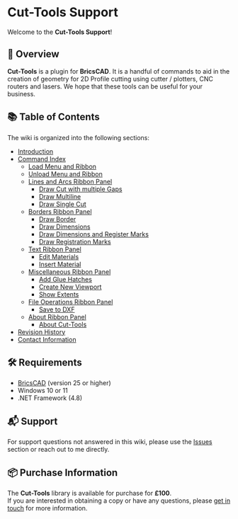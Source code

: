 # Cut-Tools Support

Welcome to the **Cut-Tools Support**!

## 📘 Overview

**Cut-Tools** is a plugin for **BricsCAD**. It is a handful of commands to aid in the creation of geometry for 2D Profile cutting using cutter / plotters, CNC routers and lasers. We hope that these tools can be useful for your business.

## 📚 Table of Contents

The wiki is organized into the following sections:

- [Introduction](https://github.com/ajtruckle/cut-tools-support/wiki/introduction)
- [Command Index](https://github.com/ajtruckle/cut-tools-support/wiki/command-index)
  - [Load Menu and Ribbon](https://github.com/ajtruckle/cut-tools-support/wiki/load-menu-and-ribbon)
  - [Unload Menu and Ribbon](https://github.com/ajtruckle/cut-tools-support/wiki/unload-menu-and-ribbon)
  - [Lines and Arcs Ribbon Panel](https://github.com/ajtruckle/cut-tools-support/wiki/lines-and-arcs-ribbon-panel)
    - [Draw Cut with multiple Gaps](https://github.com/ajtruckle/cut-tools-support/wiki/draw-cut-with-multiple-gaps)
    - [Draw Multiline](https://github.com/ajtruckle/cut-tools-support/wiki/draw-multiline)
    - [Draw Single Cut](https://github.com/ajtruckle/cut-tools-support/wiki/draw-single-cut)
  - [Borders Ribbon Panel](https://github.com/ajtruckle/cut-tools-support/wiki/borders-ribbon-panel)
    - [Draw Border](https://github.com/ajtruckle/cut-tools-support/wiki/draw-border)
    - [Draw Dimensions](https://github.com/ajtruckle/cut-tools-support/wiki/draw-dimensions)
    - [Draw Dimensions and Register Marks](https://github.com/ajtruckle/cut-tools-support/wiki/draw-dimensions-register-marks)
    - [Draw Registration Marks](https://github.com/ajtruckle/cut-tools-support/wiki/draw-registration-marks)
  - [Text Ribbon Panel](https://github.com/ajtruckle/cut-tools-support/wiki/text-ribbon-panel)
    - [Edit Materials](https://github.com/ajtruckle/cut-tools-support/wiki/edit-materials)
    - [Insert Material](https://github.com/ajtruckle/cut-tools-support/wiki/insert-material)
  - [Miscellaneous Ribbon Panel](https://github.com/ajtruckle/cut-tools-support/wiki/miscellaneous-ribbon-panel)
    - [Add Glue Hatches](https://github.com/ajtruckle/cut-tools-support/wiki/add-glue-hatches)
    - [Create New Viewport](https://github.com/ajtruckle/cut-tools-support/wiki/create-new-viewport)
    - [Show Extents](https://github.com/ajtruckle/cut-tools-support/wiki/show-extents)
  - [File Operations Ribbon Panel](https://github.com/ajtruckle/cut-tools-support/wiki/file-operations-ribbon-panel)
    - [Save to DXF](https://github.com/ajtruckle/cut-tools-support/wiki/save-to-dxf)
  - [About Ribbon Panel](https://github.com/ajtruckle/cut-tools-support/wiki/about-ribbon-panel)
    - [About Cut-Tools](https://github.com/ajtruckle/cut-tools-support/wiki/about-cut-tools)
- [Revision History](https://github.com/ajtruckle/cut-tools-support/wiki/revision-history)
- [Contact Information](https://github.com/ajtruckle/cut-tools-support/wiki/contact-information)

## 🛠 Requirements

- [BricsCAD](https://www.bricsys.com/en-gb/bricscad) (version 25 or higher)
- Windows 10 or 11
- .NET Framework (4.8)

## 📬 Support

For support questions not answered in this wiki, please use the [Issues](https://github.com/ajtruckle/cut-tools-support/issues) section or reach out to me directly.

## 📦 Purchase Information

The **Cut-Tools** library is available for purchase for **£100**.  
If you are interested in obtaining a copy or have any questions, please [get in touch](https://tally.so/r/mVxqYJ) for more information.

